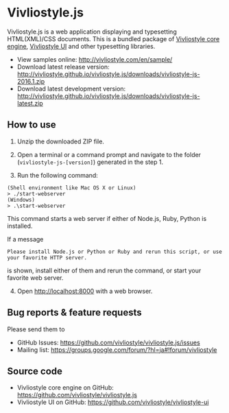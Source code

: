 # Vivliostyle.js

Vivliostyle.js is a web application displaying and typesetting HTML(XML)/CSS documents.
This is a bundled package of [Vivliostyle core engine](https://github.com/vivliostyle/vivliostyle.js), [Vivliostyle UI](https://github.com/vivliostyle/vivliostyle-ui) and other typesetting libraries.

- View samples online: <http://vivliostyle.com/en/sample/>
- Download latest release version: <http://vivliostyle.github.io/vivliostyle.js/downloads/vivliostyle-js-2016.1.zip>
- Download latest development version: <http://vivliostyle.github.io/vivliostyle.js/downloads/vivliostyle-js-latest.zip>

## How to use

1. Unzip the downloaded ZIP file.

2. Open a terminal or a command prompt and navigate to the folder (`vivliostyle-js-[version]`) generated in the step 1.

3. Run the following command:

  ```
  (Shell environment like Mac OS X or Linux)
  > ./start-webserver
  (Windows)
  > .\start-webserver
  ```

  This command starts a web server if either of Node.js, Ruby, Python is installed.

  If a message
  ```
  Please install Node.js or Python or Ruby and rerun this script, or use your favorite HTTP server.
  ```
  is shown, install either of them and rerun the command, or start your favorite web server.

4. Open <http://localhost:8000> with a web browser.

## Bug reports & feature requests

Please send them to

- GitHub Issues: <https://github.com/vivliostyle/vivliostyle.js/issues>
- Mailing list: <https://groups.google.com/forum/?hl=ja#!forum/vivliostyle>

## Source code

- Vivliostyle core engine on GitHub: <https://github.com/vivliostyle/vivliostyle.js>
- Vivliostyle UI on GitHub: <https://github.com/vivliostyle/vivliostyle-ui>
